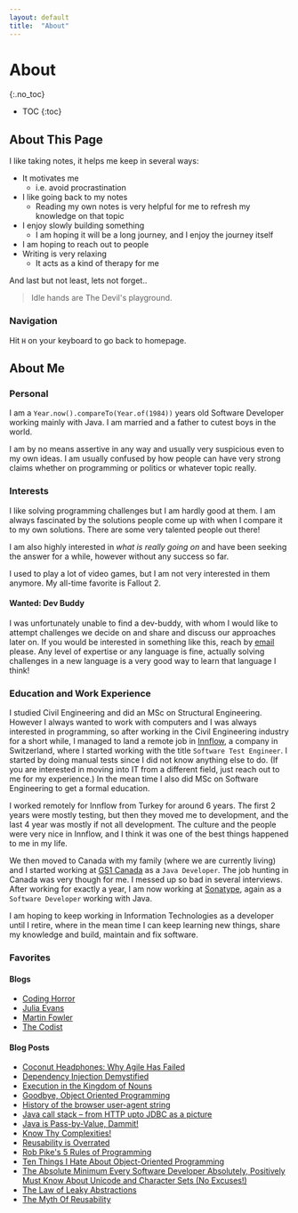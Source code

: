 ```yaml
---
layout: default
title:  "About"
---
```


# About
{:.no_toc}

* TOC
{:toc}

## About This Page
I like taking notes, it helps me keep in several ways:

- It motivates me
  - i.e. avoid procrastination
- I like going back to my notes
  - Reading my own notes is very helpful for me to refresh my knowledge on that topic
- I enjoy slowly building something
  - I am hoping it will be a long journey, and I enjoy the journey itself
- I am hoping to reach out to people
- Writing is very relaxing
  - It acts as a kind of therapy for me

And last but not least, lets not forget..

> Idle hands are The Devil's playground.

### Navigation
Hit `H` on your keyboard to go back to homepage.

## About Me
### Personal
I am a `Year.now().compareTo(Year.of(1984))` years old Software Developer working mainly with Java. I am married and 
a father to cutest boys in the world.

I am by no means assertive in any way and usually very suspicious even to my own ideas. I am usually confused by 
how people can have very strong claims whether on programming or politics or whatever topic really.  

### Interests
I like solving programming challenges but I am hardly good at them. I am always fascinated by the solutions people come
up with when I compare it to my own solutions. There are some very talented people out there!

I am also highly interested in _what is really going on_ and have been seeking the answer for a while, however without
any success so far.

I used to play a lot of video games, but I am not very interested in them anymore. My all-time favorite is Fallout 2.

#### Wanted: Dev Buddy
I was unfortunately unable to find a dev-buddy, with whom I would like to attempt challenges we decide on and share
and discuss our approaches later on. If you would be interested in something like this, reach by
[email](koray@tugay.biz) please. Any level of expertise or any language is fine, actually solving challenges in a 
new language is a very good way to learn that language I think!  

### Education and Work Experience
I studied Civil Engineering and did an MSc on Structural Engineering. However I always wanted to work with computers 
and I was always interested in programming, so after working in the Civil Engineering industry for a short while,
I managed to land a remote job in [Innflow](https://www.innflow.com), a company in Switzerland, where I started working 
with the title `Software Test Engineer`. I started by doing manual tests since I did not know anything else to do. 
(If you are interested in moving into IT from a different field, just reach out to me for my experience.) In the 
mean time I also did MSc on Software Engineering to get a formal education. 

I worked remotely for Innflow from Turkey for around 6 years. The first 2 years were mostly testing, but then they moved
me to development, and the last 4 year was mostly if not all development. The culture and the people were very nice
in Innflow, and I think it was one of the best things happened to me in my life.

We then moved to Canada with my family (where we are currently living) and I started working at 
[GS1 Canada](https://www.gs1ca.org) as a `Java Developer`. The job hunting in Canada was very though for me. I messed up
so bad in several interviews. After working for exactly a year, I am now working at [Sonatype](https://www.sonatype.com/), 
again as a `Software Developer` working with Java.

I am hoping to keep working in Information Technologies as a developer until I retire, where in the mean time I 
can keep learning new things, share my knowledge and build, maintain and fix software.

### Favorites

#### Blogs
- [Coding Horror](https://blog.codinghorror.com/)
- [Julia Evans](https://jvns.ca/)
- [Martin Fowler](https://martinfowler.com/) 
- [The Codist](http://thecodist.com/)

#### Blog Posts
- [Coconut Headphones: Why Agile Has Failed](http://mikehadlow.blogspot.com/2014/03/coconut-headphones-why-agile-has-failed.html)
- [Dependency Injection Demystified](http://www.jamesshore.com/Blog/Dependency-Injection-Demystified.html)
- [Execution in the Kingdom of Nouns](http://steve-yegge.blogspot.com/2006/03/execution-in-kingdom-of-nouns.html)
- [Goodbye, Object Oriented Programming](https://medium.com/@cscalfani/goodbye-object-oriented-programming-a59cda4c0e53)
- [History of the browser user-agent string](https://webaim.org/blog/user-agent-string-history/)
- [Java call stack – from HTTP upto JDBC as a picture](https://ptrthomas.wordpress.com/2006/06/06/java-call-stack-from-http-upto-jdbc-as-a-picture/)
- [Java is Pass-by-Value, Dammit!](https://www.javadude.com/articles/passbyvalue.htm)
- [Know Thy Complexities!](http://bigocheatsheet.com/)
- [Reusability is Overrated](https://www.petrikainulainen.net/software-development/design/reusability-is-overrated)
- [Rob Pike's 5 Rules of Programming](http://users.ece.utexas.edu/~adnan/pike.html)
- [Ten Things I Hate About Object-Oriented Programming](http://blog.jot.fm/2010/08/26/ten-things-i-hate-about-object-oriented-programming/comment-page-2/)
- [The Absolute Minimum Every Software Developer Absolutely, Positively Must Know About Unicode and Character Sets (No Excuses!)](https://www.joelonsoftware.com/2003/10/08/the-absolute-minimum-every-software-developer-absolutely-positively-must-know-about-unicode-and-character-sets-no-excuses/)
- [The Law of Leaky Abstractions](https://www.joelonsoftware.com/2002/11/11/the-law-of-leaky-abstractions)
- [The Myth Of Reusability](http://thecodist.com/article/the-myth-of-reusability)
